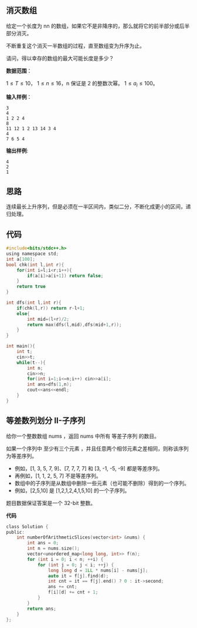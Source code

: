 ## 消灭数组

给定一个长度为 nn 的数组，如果它不是非降序的，那么就将它的前半部分或后半部分消灭。

不断重复这个消灭一半数组的过程，直至数组变为升序为止。

请问，得以幸存的数组的最大可能长度是多少？

**数据范围**：

$1≤T≤10，$​
$1≤n≤16$​，n 保证是 2 的整数次幂。
$1≤a_i≤100$​。

**输入样例**：

```
3
4
1 2 2 4
8
11 12 1 2 13 14 3 4
4
7 6 5 4
```

**输出样例**:

```
4
2
1
```



## 思路

连续最长上升序列，但是必须在一半区间内，类似二分，不断化成更小的区间，递归处理。



## 代码

```c
#include<bits/stdc++.h>
using namespace std;
int a[100];
bool chk(int l,int r){
    for(int i=l;i<r;i++){
        if(a[i]>a[i+1]) return false;
    }
    return true
}

int dfs(int l,int r){
    if(chk(l,r)) return r-l+1;
    else{
        int mid=(l+r)/2;
        return max(dfs(l,mid),dfs(mid+1,r));
    }
}

int main(){
    int t;
    cin>>t;
    while(t--){
        int n;
        cin>>n;
        for(int i=1;i<=n;i++) cin>>a[i];
        int ans=dfs(1,n);
        cout<<ans<<endl;
    }
}
```



## 等差数列划分 II-子序列

给你一个整数数组 nums ，返回 nums 中所有 等差子序列 的数目。

如果一个序列中 至少有三个元素 ，并且任意两个相邻元素之差相同，则称该序列为等差序列。

- 例如，[1, 3, 5, 7, 9]、[7, 7, 7, 7] 和 [3, -1, -5, -9] 都是等差序列。
- 再例如，[1, 1, 2, 5, 7] 不是等差序列。
- 数组中的子序列是从数组中删除一些元素（也可能不删除）得到的一个序列。
- 例如，[2,5,10] 是 [1,2,1,2,4,1,5,10] 的一个子序列。

题目数据保证答案是一个 32-bit 整数。



**代码**

```c
class Solution {
public:
    int numberOfArithmeticSlices(vector<int> &nums) {
        int ans = 0;
        int n = nums.size();
        vector<unordered_map<long long, int>> f(n);
        for (int i = 0; i < n; ++i) {
            for (int j = 0; j < i; ++j) {
                long long d = 1LL * nums[i] - nums[j];
                auto it = f[j].find(d);
                int cnt = it == f[j].end() ? 0 : it->second;
                ans += cnt;
                f[i][d] += cnt + 1;
            }
        }
        return ans;
    }
};
```

